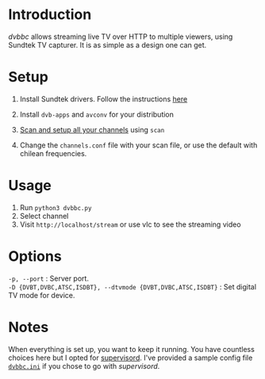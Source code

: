 Introduction
============

_dvbbc_ allows streaming live TV over HTTP to multiple viewers, using Sundtek TV capturer. It is as
simple as a design one can get.

Setup
=====

 1. Install Sundtek drivers. Follow the instructions [here](http://support.sundtek.com/index.php/topic,4.0.html)

 2. Install `dvb-apps` and `avconv` for your distribution

 3. [Scan and setup all your channels][scan] using `scan`

 4. Change the `channels.conf` file with your scan file, or use the default with chilean frequencies.


Usage
=====

 1. Run `python3 dvbbc.py`
 2. Select channel
 3. Visit `http://localhost/stream` or use vlc to see the streaming video


Options
=====

```-p, --port``` : Server port.<br/>
```-D {DVBT,DVBC,ATSC,ISDBT}, --dtvmode {DVBT,DVBC,ATSC,ISDBT}``` : Set digital TV mode for device.<br/>

Notes
=====

When everything is set up, you want to keep it running. You have
countless choices here but I opted for [supervisord][]. I've provided a
sample config file [`dvbbc.ini`][config] if you chose to go with
_supervisord_.

[supervisord]: http://supervisord.org/
[scan]: http://www.linuxtv.org/wiki/index.php/Scan
[config]: dvbbc.ini
